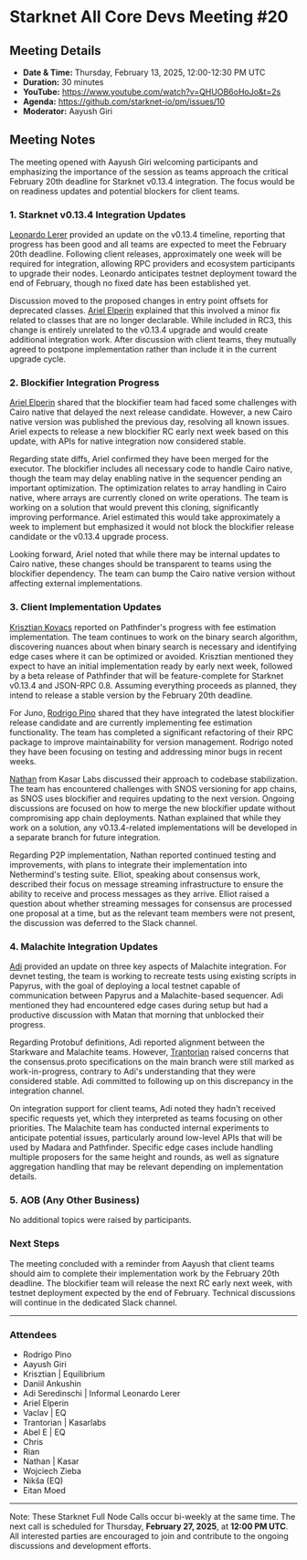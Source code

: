 # Starknet All Core Devs Meeting #20
## Meeting Details

- **Date & Time:** Thursday, February 13, 2025, 12:00-12:30 PM UTC
- **Duration:** 30 minutes
- **YouTube:** https://www.youtube.com/watch?v=QHUOB6oHoJo&t=2s
- **Agenda:** https://github.com/starknet-io/pm/issues/10
- **Moderator:** Aayush Giri

## Meeting Notes

The meeting opened with Aayush Giri welcoming participants and emphasizing the importance of the session as teams approach the critical February 20th deadline for Starknet v0.13.4 integration. The focus would be on readiness updates and potential blockers for client teams.

### 1. Starknet v0.13.4 Integration Updates

[Leonardo Lerer](https://github.com/leo-starkware) provided an update on the v0.13.4 timeline, reporting that progress has been good and all teams are expected to meet the February 20th deadline. Following client releases, approximately one week will be required for integration, allowing RPC providers and ecosystem participants to upgrade their nodes. Leonardo anticipates testnet deployment toward the end of February, though no fixed date has been established yet.

Discussion moved to the proposed changes in entry point offsets for deprecated classes. [Ariel Elperin](https://github.com/ArielElp) explained that this involved a minor fix related to classes that are no longer declarable. While included in RC3, this change is entirely unrelated to the v0.13.4 upgrade and would create additional integration work. After discussion with client teams, they mutually agreed to postpone implementation rather than include it in the current upgrade cycle.

### 2. Blockifier Integration Progress

[Ariel Elperin](https://github.com/ArielElp) shared that the blockifier team had faced some challenges with Cairo native that delayed the next release candidate. However, a new Cairo native version was published the previous day, resolving all known issues. Ariel expects to release a new blockifier RC early next week based on this update, with APIs for native integration now considered stable.

Regarding state diffs, Ariel confirmed they have been merged for the executor. The blockifier includes all necessary code to handle Cairo native, though the team may delay enabling native in the sequencer pending an important optimization. The optimization relates to array handling in Cairo native, where arrays are currently cloned on write operations. The team is working on a solution that would prevent this cloning, significantly improving performance. Ariel estimated this would take approximately a week to implement but emphasized it would not block the blockifier release candidate or the v0.13.4 upgrade process.

Looking forward, Ariel noted that while there may be internal updates to Cairo native, these changes should be transparent to teams using the blockifier dependency. The team can bump the Cairo native version without affecting external implementations.

### 3. Client Implementation Updates

[Krisztian Kovacs](https://github.com/kkovaacs) reported on Pathfinder's progress with fee estimation implementation. The team continues to work on the binary search algorithm, discovering nuances about when binary search is necessary and identifying edge cases where it can be optimized or avoided. Krisztian mentioned they expect to have an initial implementation ready by early next week, followed by a beta release of Pathfinder that will be feature-complete for Starknet v0.13.4 and JSON-RPC 0.8. Assuming everything proceeds as planned, they intend to release a stable version by the February 20th deadline.

For Juno, [Rodrigo Pino](https://github.com/rodrigo-pc) shared that they have integrated the latest blockifier release candidate and are currently implementing fee estimation functionality. The team has completed a significant refactoring of their RPC package to improve maintainability for version management. Rodrigo noted they have been focusing on testing and addressing minor bugs in recent weeks.

[Nathan](https://github.com/antiyro) from Kasar Labs discussed their approach to codebase stabilization. The team has encountered challenges with SNOS versioning for app chains, as SNOS uses blockifier and requires updating to the next version. Ongoing discussions are focused on how to merge the new blockifier update without compromising app chain deployments. Nathan explained that while they work on a solution, any v0.13.4-related implementations will be developed in a separate branch for future integration.

Regarding P2P implementation, Nathan reported continued testing and improvements, with plans to integrate their implementation into Nethermind's testing suite. Elliot, speaking about consensus work, described their focus on message streaming infrastructure to ensure the ability to receive and process messages as they arrive. Elliot raised a question about whether streaming messages for consensus are processed one proposal at a time, but as the relevant team members were not present, the discussion was deferred to the Slack channel.

### 4. Malachite Integration Updates

[Adi](https://github.com/adizere) provided an update on three key aspects of Malachite integration. For devnet testing, the team is working to recreate tests using existing scripts in Papyrus, with the goal of deploying a local testnet capable of communication between Papyrus and a Malachite-based sequencer. Adi mentioned they had encountered edge cases during setup but had a productive discussion with Matan that morning that unblocked their progress.

Regarding Protobuf definitions, Adi reported alignment between the Starkware and Malachite teams. However, [Trantorian](https://github.com/Trantorian1) raised concerns that the consensus.proto specifications on the main branch were still marked as work-in-progress, contrary to Adi's understanding that they were considered stable. Adi committed to following up on this discrepancy in the integration channel.

On integration support for client teams, Adi noted they hadn't received specific requests yet, which they interpreted as teams focusing on other priorities. The Malachite team has conducted internal experiments to anticipate potential issues, particularly around low-level APIs that will be used by Madara and Pathfinder. Specific edge cases include handling multiple proposers for the same height and rounds, as well as signature aggregation handling that may be relevant depending on implementation details.

### 5. AOB (Any Other Business)

No additional topics were raised by participants.

### Next Steps

The meeting concluded with a reminder from Aayush that client teams should aim to complete their implementation work by the February 20th deadline. The blockifier team will release the next RC early next week, with testnet deployment expected by the end of February. Technical discussions will continue in the dedicated Slack channel.

-----
### Attendees

- Rodrigo Pino
- Aayush Giri
- Krisztian | Equilibrium
- Daniil Ankushin
- Adi Seredinschi | Informal
Leonardo Lerer
- Ariel Elperin
- Vaclav | EQ
- Trantorian | Kasarlabs
- Abel E | EQ
- Chris
- Rian
- Nathan | Kasar
- Wojciech Zieba
- Nikša (EQ)
- Eitan Moed

------------
Note: These Starknet Full Node Calls occur bi-weekly at the same time. The next call is scheduled for Thursday, **February 27, 2025**, at **12:00 PM UTC**. All interested parties are encouraged to join and contribute to the ongoing discussions and development efforts.